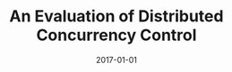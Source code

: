 ---
title: "An Evaluation of Distributed Concurrency Control"
collection: publications
permalink: /publication/2017-01-01-harding17-vldb
date: 2017-01-01
authors: 'Rachael Harding, Dana Van Aken, Andrew Pavlo, Michael Stonebraker'
venue: 'Proceedings of the VLDB Endowment'
paperurl: 'http://danavanaken.com/files/harding17-vldb.pdf'
citation: 'Rachael Harding, Dana Van Aken, Andrew Pavlo, Michael Stonebraker. <i>Proceedings of the VLDB Endowment</i>, 2017.'
---